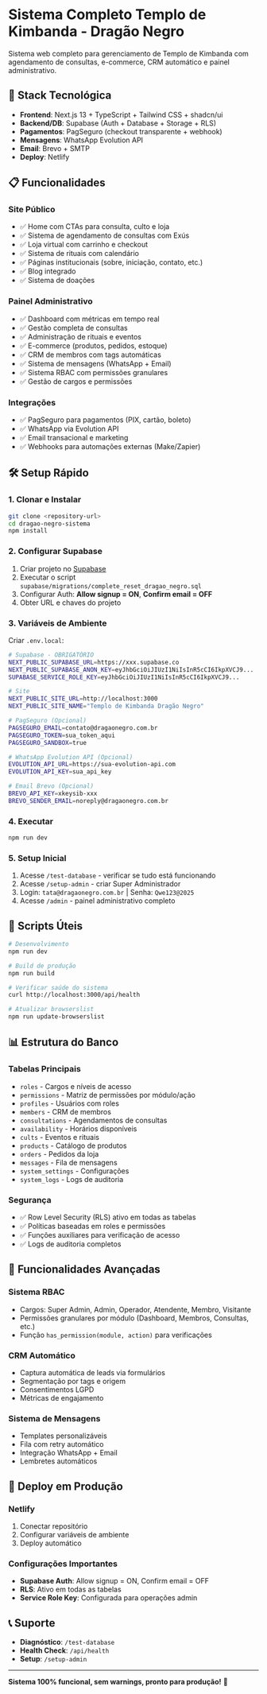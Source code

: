 # Sistema Completo Templo de Kimbanda - Dragão Negro

Sistema web completo para gerenciamento de Templo de Kimbanda com agendamento de consultas, e-commerce, CRM automático e painel administrativo.

## 🚀 Stack Tecnológica

- **Frontend**: Next.js 13 + TypeScript + Tailwind CSS + shadcn/ui
- **Backend/DB**: Supabase (Auth + Database + Storage + RLS)
- **Pagamentos**: PagSeguro (checkout transparente + webhook)
- **Mensagens**: WhatsApp Evolution API
- **Email**: Brevo + SMTP
- **Deploy**: Netlify

## 📋 Funcionalidades

### Site Público
- ✅ Home com CTAs para consulta, culto e loja
- ✅ Sistema de agendamento de consultas com Exús
- ✅ Loja virtual com carrinho e checkout
- ✅ Sistema de rituais com calendário
- ✅ Páginas institucionais (sobre, iniciação, contato, etc.)
- ✅ Blog integrado
- ✅ Sistema de doações

### Painel Administrativo
- ✅ Dashboard com métricas em tempo real
- ✅ Gestão completa de consultas
- ✅ Administração de rituais e eventos
- ✅ E-commerce (produtos, pedidos, estoque)
- ✅ CRM de membros com tags automáticas
- ✅ Sistema de mensagens (WhatsApp + Email)
- ✅ Sistema RBAC com permissões granulares
- ✅ Gestão de cargos e permissões

### Integrações
- ✅ PagSeguro para pagamentos (PIX, cartão, boleto)
- ✅ WhatsApp via Evolution API
- ✅ Email transacional e marketing
- ✅ Webhooks para automações externas (Make/Zapier)

## 🛠️ Setup Rápido

### 1. Clonar e Instalar
```bash
git clone <repository-url>
cd dragao-negro-sistema
npm install
```

### 2. Configurar Supabase

1. Criar projeto no [Supabase](https://supabase.com)
2. Executar o script `supabase/migrations/complete_reset_dragao_negro.sql`
3. Configurar Auth: **Allow signup = ON**, **Confirm email = OFF**
4. Obter URL e chaves do projeto

### 3. Variáveis de Ambiente

Criar `.env.local`:

```bash
# Supabase - OBRIGATÓRIO
NEXT_PUBLIC_SUPABASE_URL=https://xxx.supabase.co
NEXT_PUBLIC_SUPABASE_ANON_KEY=eyJhbGciOiJIUzI1NiIsInR5cCI6IkpXVCJ9...
SUPABASE_SERVICE_ROLE_KEY=eyJhbGciOiJIUzI1NiIsInR5cCI6IkpXVCJ9...

# Site
NEXT_PUBLIC_SITE_URL=http://localhost:3000
NEXT_PUBLIC_SITE_NAME="Templo de Kimbanda Dragão Negro"

# PagSeguro (Opcional)
PAGSEGURO_EMAIL=contato@dragaonegro.com.br
PAGSEGURO_TOKEN=sua_token_aqui
PAGSEGURO_SANDBOX=true

# WhatsApp Evolution API (Opcional)
EVOLUTION_API_URL=https://sua-evolution-api.com
EVOLUTION_API_KEY=sua_api_key

# Email Brevo (Opcional)
BREVO_API_KEY=xkeysib-xxx
BREVO_SENDER_EMAIL=noreply@dragaonegro.com.br
```

### 4. Executar

```bash
npm run dev
```

### 5. Setup Inicial

1. Acesse `/test-database` - verificar se tudo está funcionando
2. Acesse `/setup-admin` - criar Super Administrador
3. Login: `tata@dragaonegro.com.br` | Senha: `Qwe123@2025`
4. Acesse `/admin` - painel administrativo completo

## 🔧 Scripts Úteis

```bash
# Desenvolvimento
npm run dev

# Build de produção
npm run build

# Verificar saúde do sistema
curl http://localhost:3000/api/health

# Atualizar browserslist
npm run update-browserslist
```

## 📊 Estrutura do Banco

### Tabelas Principais
- `roles` - Cargos e níveis de acesso
- `permissions` - Matriz de permissões por módulo/ação
- `profiles` - Usuários com roles
- `members` - CRM de membros
- `consultations` - Agendamentos de consultas
- `availability` - Horários disponíveis
- `cults` - Eventos e rituais
- `products` - Catálogo de produtos
- `orders` - Pedidos da loja
- `messages` - Fila de mensagens
- `system_settings` - Configurações
- `system_logs` - Logs de auditoria

### Segurança
- ✅ Row Level Security (RLS) ativo em todas as tabelas
- ✅ Políticas baseadas em roles e permissões
- ✅ Funções auxiliares para verificação de acesso
- ✅ Logs de auditoria completos

## 🎯 Funcionalidades Avançadas

### Sistema RBAC
- Cargos: Super Admin, Admin, Operador, Atendente, Membro, Visitante
- Permissões granulares por módulo (Dashboard, Membros, Consultas, etc.)
- Função `has_permission(module, action)` para verificações

### CRM Automático
- Captura automática de leads via formulários
- Segmentação por tags e origem
- Consentimentos LGPD
- Métricas de engajamento

### Sistema de Mensagens
- Templates personalizáveis
- Fila com retry automático
- Integração WhatsApp + Email
- Lembretes automáticos

## 🚀 Deploy em Produção

### Netlify
1. Conectar repositório
2. Configurar variáveis de ambiente
3. Deploy automático

### Configurações Importantes
- **Supabase Auth**: Allow signup = ON, Confirm email = OFF
- **RLS**: Ativo em todas as tabelas
- **Service Role Key**: Configurada para operações admin

## 📞 Suporte

- **Diagnóstico**: `/test-database`
- **Health Check**: `/api/health`
- **Setup**: `/setup-admin`

---

**Sistema 100% funcional, sem warnings, pronto para produção!** 🎉